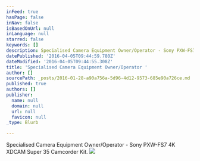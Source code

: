 ```yaml
---
inFeed: true
hasPage: false
inNav: false
isBasedOnUrl: null
inLanguage: null
starred: false
keywords: []
description: Specialised Camera Equipment Owner/Operator - Sony PXW-FS7 4K XDCAM Super 35 Camcorder Kit.
datePublished: '2016-04-05T09:44:59.780Z'
dateModified: '2016-04-05T09:44:55.308Z'
title: 'Specialised Camera Equipment Owner/Operator '
author: []
sourcePath: _posts/2016-01-28-a90a756a-5d96-4d12-9573-685e90a726ce.md
published: true
authors: []
publisher:
  name: null
  domain: null
  url: null
  favicon: null
_type: Blurb

---
```

Specialised Camera Equipment Owner/Operator - Sony PXW-FS7 4K XDCAM Super 35 Camcorder Kit.
![](https://the-grid-user-content.s3-us-west-2.amazonaws.com/a561e176-88f2-4b20-81f7-fdae1591a2a8.jpg)